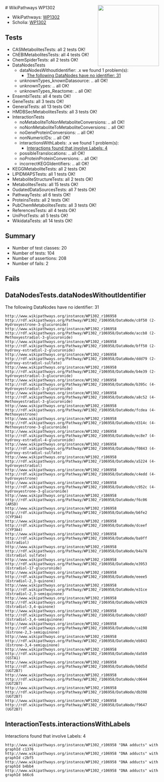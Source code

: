 <img style="float: right; width: 200px" src="https://upload.wikimedia.org/wikipedia/commons/thumb/8/83/Wplogo_with_text_500.png/640px-Wplogo_with_text_500.png" />
# WikiPathways WP1302

* WikiPathways: [WP1302](https://new.wikipathways.org/pathways/WP1302)
* Scholia: [WP1302](https://scholia.toolforge.org/wikipathways/WP1302)
## Tests
* CASMetabolitesTests: all 2 tests OK!
* ChEBIMetabolitesTests: all 4 tests OK!
* ChemSpiderTests: all 2 tests OK!
* DataNodesTests
    * dataNodesWithoutIdentifier: .x we found 1 problem(s):
        * [The following DataNodes have no identifier: 31](#8792c4cf)
    * unknownTypes_knownDatasource: .. all OK!
    * unknownTypes: .. all OK!
    * unknownTypes_Reactome: .. all OK!
* EnsemblTests: all 4 tests OK!
* GeneTests: all 3 tests OK!
* GeneralTests: all 13 tests OK!
* HMDBSecMetabolitesTests: all 3 tests OK!
* InteractionTests
    * noMetaboliteToNonMetaboliteConversions: .. all OK!
    * noNonMetaboliteToMetaboliteConversions: .. all OK!
    * noGeneProteinConversions: .. all OK!
    * nonNumericIDs: .. all OK!
    * interactionsWithLabels: .x we found 1 problem(s):
        * [Interactions found that involve Labels: 4](#630d267b)
    * possibleTranslocations: .. all OK!
    * noProteinProteinConversions: .. all OK!
    * incorrectKEGGIdentifiers: .. all OK!
* KEGGMetaboliteTests: all 2 tests OK!
* LIPIDMAPSTests: all 1 tests OK!
* MetaboliteStructureTests: all 2 tests OK!
* MetabolitesTests: all 15 tests OK!
* OudatedDataSourcesTests: all 7 tests OK!
* PathwayTests: all 6 tests OK!
* ProteinsTests: all 2 tests OK!
* PubChemMetabolitesTests: all 3 tests OK!
* ReferencesTests: all 4 tests OK!
* UniProtTests: all 5 tests OK!
* WikidataTests: all 14 tests OK!


## Summary

* Number of test classes: 20
* Number of tests: 104
* Number of assertions: 208
* Number of fails: 2

## Fails

<a name="8792c4cf" />

## DataNodesTests.dataNodesWithoutIdentifier

The following DataNodes have no identifier: 31
```
http://www.wikipathways.org/instance/WP1302_r106958 http://rdf.wikipathways.org/Pathway/WP1302_r106958/DataNode/c8f50 (2-Hydroxyestrone-3-glucuronide)
http://www.wikipathways.org/instance/WP1302_r106958 http://rdf.wikipathways.org/Pathway/WP1302_r106958/DataNode/accb8 (2-Methoxyestradiol-3-glucuronide)
http://www.wikipathways.org/instance/WP1302_r106958 http://rdf.wikipathways.org/Pathway/WP1302_r106958/DataNode/bff50 (2-hydroxy-estradiol-2-glucuronide)
http://www.wikipathways.org/instance/WP1302_r106958 http://rdf.wikipathways.org/Pathway/WP1302_r106958/DataNode/ddd79 (2-hydroxy-estradiol-sulfate)
http://www.wikipathways.org/instance/WP1302_r106958 http://rdf.wikipathways.org/Pathway/WP1302_r106958/DataNode/b4e39 (2-hydroxyestradiol-3-glucuronide)
http://www.wikipathways.org/instance/WP1302_r106958 http://rdf.wikipathways.org/Pathway/WP1302_r106958/DataNode/b395c (4-Hydroxyestradiol-3-glucuronide)
http://www.wikipathways.org/instance/WP1302_r106958 http://rdf.wikipathways.org/Pathway/WP1302_r106958/DataNode/a8c52 (4-Methoxyestradiol-3-glucuronide)
http://www.wikipathways.org/instance/WP1302_r106958 http://rdf.wikipathways.org/Pathway/WP1302_r106958/DataNode/fcdea (4-Methoxyestrone)
http://www.wikipathways.org/instance/WP1302_r106958 http://rdf.wikipathways.org/Pathway/WP1302_r106958/DataNode/d314c (4-Methoxyestrone-3-glucuronide)
http://www.wikipathways.org/instance/WP1302_r106958 http://rdf.wikipathways.org/Pathway/WP1302_r106958/DataNode/ec8e7 (4-hydroxy-estradiol-4-glucuronide)
http://www.wikipathways.org/instance/WP1302_r106958 http://rdf.wikipathways.org/Pathway/WP1302_r106958/DataNode/f0843 (4-hydroxy-estradiol-sulfate)
http://www.wikipathways.org/instance/WP1302_r106958 http://rdf.wikipathways.org/Pathway/WP1302_r106958/DataNode/a5224 (4-hydroxyestradiol)
http://www.wikipathways.org/instance/WP1302_r106958 http://rdf.wikipathways.org/Pathway/WP1302_r106958/DataNode/c4edd (4-hydroxyestrone)
http://www.wikipathways.org/instance/WP1302_r106958 http://rdf.wikipathways.org/Pathway/WP1302_r106958/DataNode/c952c (4-hydroxyestrone-3-glucuronide)
http://www.wikipathways.org/instance/WP1302_r106958 http://rdf.wikipathways.org/Pathway/WP1302_r106958/DataNode/f6c06 (ARSD)
http://www.wikipathways.org/instance/WP1302_r106958 http://rdf.wikipathways.org/Pathway/WP1302_r106958/DataNode/b6fe2 (CYP3A4)
http://www.wikipathways.org/instance/WP1302_r106958 http://rdf.wikipathways.org/Pathway/WP1302_r106958/DataNode/dceef (CYP3A4)
http://www.wikipathways.org/instance/WP1302_r106958 http://rdf.wikipathways.org/Pathway/WP1302_r106958/DataNode/ba9ff (Estradiol)
http://www.wikipathways.org/instance/WP1302_r106958 http://rdf.wikipathways.org/Pathway/WP1302_r106958/DataNode/b4a78 (Estradiol sulfate)
http://www.wikipathways.org/instance/WP1302_r106958 http://rdf.wikipathways.org/Pathway/WP1302_r106958/DataNode/e3953 (Estradiol-17-glucuronide)
http://www.wikipathways.org/instance/WP1302_r106958 http://rdf.wikipathways.org/Pathway/WP1302_r106958/DataNode/eeee5 (Estradiol-2,3-quinone)
http://www.wikipathways.org/instance/WP1302_r106958 http://rdf.wikipathways.org/Pathway/WP1302_r106958/DataNode/e31ce (Estradiol-2,3-semiquinone)
http://www.wikipathways.org/instance/WP1302_r106958 http://rdf.wikipathways.org/Pathway/WP1302_r106958/DataNode/e0929 (Estradiol-3,4-quinone)
http://www.wikipathways.org/instance/WP1302_r106958 http://rdf.wikipathways.org/Pathway/WP1302_r106958/DataNode/c8dd7 (Estradiol-3,4-semiquinone)
http://www.wikipathways.org/instance/WP1302_r106958 http://rdf.wikipathways.org/Pathway/WP1302_r106958/DataNode/ca198 (Estrone-2,3-semiquinone)
http://www.wikipathways.org/instance/WP1302_r106958 http://rdf.wikipathways.org/Pathway/WP1302_r106958/DataNode/eb843 (Estrone-3,4-semiquinone)
http://www.wikipathways.org/instance/WP1302_r106958 http://rdf.wikipathways.org/Pathway/WP1302_r106958/DataNode/da5b9 (GSTA1)
http://www.wikipathways.org/instance/WP1302_r106958 http://rdf.wikipathways.org/Pathway/WP1302_r106958/DataNode/b0d5d (UGT2B7)
http://www.wikipathways.org/instance/WP1302_r106958 http://rdf.wikipathways.org/Pathway/WP1302_r106958/DataNode/c0644 (UGT2B7)
http://www.wikipathways.org/instance/WP1302_r106958 http://rdf.wikipathways.org/Pathway/WP1302_r106958/DataNode/db398 (UGT2B7)
http://www.wikipathways.org/instance/WP1302_r106958 http://rdf.wikipathways.org/Pathway/WP1302_r106958/DataNode/f9647 (UGT2B7)
```

<a name="630d267b" />

## InteractionTests.interactionsWithLabels

Interactions found that involve Labels: 4
```
http://www.wikipathways.org/instance/WP1302_r106958 "DNA adducts" with graphId c1376
http://www.wikipathways.org/instance/WP1302_r106958 "DNA adducts" with graphId c2bf5
http://www.wikipathways.org/instance/WP1302_r106958 "DNA adducts" with graphId b4bb4
http://www.wikipathways.org/instance/WP1302_r106958 "DNA adducts" with graphId b66c6
```

